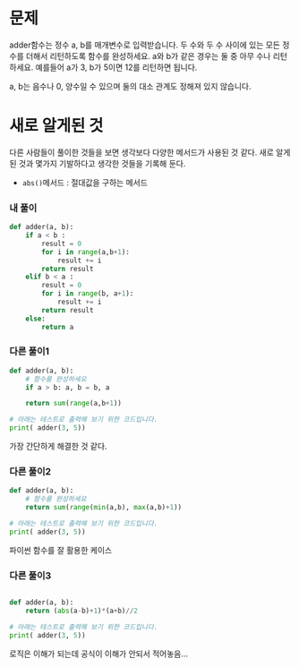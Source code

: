 # 문제

adder함수는 정수 a, b를 매개변수로 입력받습니다.
두 수와 두 수 사이에 있는 모든 정수를 더해서 리턴하도록 함수를 완성하세요. a와 b가 같은 경우는 둘 중 아무 수나 리턴하세요.
예를들어 a가 3, b가 5이면 12를 리턴하면 됩니다.

a, b는 음수나 0, 양수일 수 있으며 둘의 대소 관계도 정해져 있지 않습니다.

# 새로 알게된 것
다른 사람들이 풀이한 것들을 보면 생각보다 다양한 메서드가 사용된 것 같다. 
새로 알게 된 것과 몇가지 기발하다고 생각한 것들을 기록해 둔다.


* `abs()`메서드 : 절대값을 구하는 메서드


### 내 풀이
```python
def adder(a, b):
    if a < b :
        result = 0
        for i in range(a,b+1):
            result += i
        return result
    elif b < a :
        result = 0
        for i in range(b, a+1):
            result += i
        return result
    else:
        return a
```


### 다른 풀이1
```python
def adder(a, b):
    # 함수를 완성하세요
    if a > b: a, b = b, a

    return sum(range(a,b+1))

# 아래는 테스트로 출력해 보기 위한 코드입니다.
print( adder(3, 5))
```
가장 간단하게 해결한 것 같다.


### 다른 풀이2
```python
def adder(a, b):
    # 함수를 완성하세요
    return sum(range(min(a,b), max(a,b)+1))

# 아래는 테스트로 출력해 보기 위한 코드입니다.
print( adder(3, 5))
```
파이썬 함수를 잘 활용한 케이스


### 다른 풀이3
```python

def adder(a, b):
    return (abs(a-b)+1)*(a+b)//2

# 아래는 테스트로 출력해 보기 위한 코드입니다.
print( adder(3, 5))
```
로직은 이해가 되는데 공식이 이해가 안되서 적어놓음...
